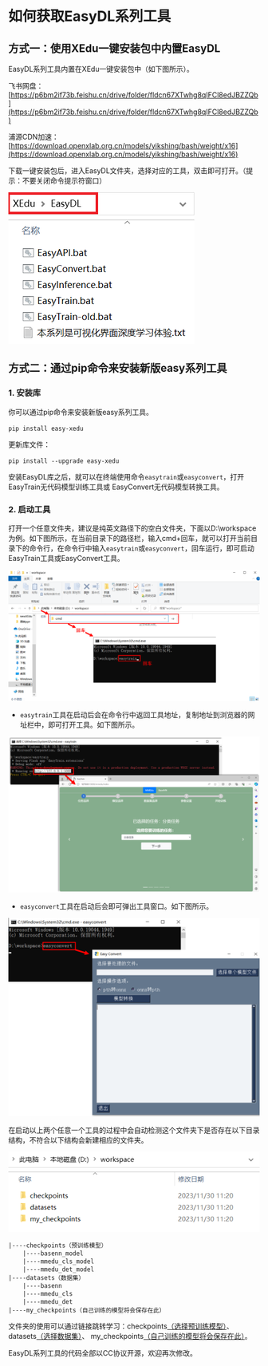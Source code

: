 # 如何获取EasyDL系列工具

## 方式一：使用XEdu一键安装包中内置EasyDL

EasyDL系列工具内置在XEdu一键安装包中（如下图所示）。

飞书网盘：[https://p6bm2if73b.feishu.cn/drive/folder/fldcn67XTwhg8qIFCl8edJBZZQb](https://p6bm2if73b.feishu.cn/drive/folder/fldcn67XTwhg8qIFCl8edJBZZQb)

浦源CDN加速：[https://download.openxlab.org.cn/models/yikshing/bash/weight/x16](https://download.openxlab.org.cn/models/yikshing/bash/weight/x16)

下载一键安装包后，进入EasyDL文件夹，选择对应的工具，双击即可打开。（提示：不要关闭命令提示符窗口）

![](../images/easydl/bat.png)

## 方式二：通过pip命令来安装新版easy系列工具

### 1. 安装库
你可以通过pip命令来安装新版easy系列工具。

`pip install easy-xedu` 

更新库文件：

`pip install --upgrade easy-xedu`

安装EasyDL库之后，就可以在终端使用命令`easytrain`或`easyconvert`，打开EasyTrain无代码模型训练工具或
EasyConvert无代码模型转换工具。

### 2. 启动工具

打开一个任意文件夹，建议是纯英文路径下的空白文件夹，下面以D:\workspace为例。如下图所示，在当前目录下的路径栏，输入cmd+回车，就可以打开当前目录下的命令行，在命令行中输入`easytrain`或`easyconvert`，回车运行，即可启动EasyTrain工具或EasyConvert工具。

![](../images/easydl/howtoget1.png)

- `easytrain`工具在启动后会在命令行中返回工具地址，复制地址到浏览器的网址栏中，即可打开工具。如下图所示。

![](../images/easydl/howtoget2.png)

- `easyconvert`工具在启动后会即可弹出工具窗口。如下图所示。

![](../images/easydl/howtoget4.png)

在启动以上两个任意一个工具的过程中会自动检测这个文件夹下是否存在以下目录结构，不符合以下结构会新建相应的文件夹。

![](../images/easydl/howtoget3.png)

```
|----checkpoints（预训练模型）
    |----basenn_model
    |----mmedu_cls_model
    |----mmedu_det_model
|----datasets（数据集）
    |----basenn
    |----mmedu_cls
    |----mmedu_det
|----my_checkpoints（自己训练的模型将会保存在此）
```
文件夹的使用可以通过链接跳转学习：checkpoints[（选择预训练模型）](https://xedu.readthedocs.io/zh/master/easydl/easytrain.html#step-4)、datasets[（选择数据集）](https://xedu.readthedocs.io/zh/master/easydl/easytrain.html#step-3)、
my_checkpoints[（自己训练的模型将会保存在此）](https://xedu.readthedocs.io/zh/master/easydl/easytrain.html#step-5)。



EasyDL系列工具的代码全部以CC协议开源，欢迎再次修改。